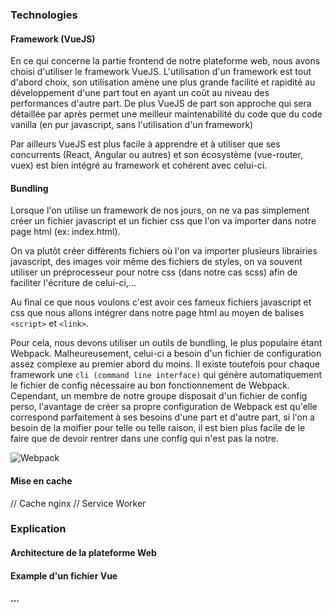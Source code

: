 ### Technologies

#### Framework (VueJS)

En ce qui concerne la partie frontend de notre plateforme web, nous avons choisi d'utiliser le framework VueJS.
L'utilisation d'un framework est tout d'abord choix, son utilisation amène une plus grande facilité et rapidité au développement
d'une part tout en ayant un coût au niveau des performances d'autre part.
De plus VueJS de part son approche qui sera détaillée par après permet une meilleur maintenabilité du code que du code vanilla 
(en pur javascript, sans l'utilisation d'un framework)

Par ailleurs VueJS est plus facile à apprendre et à utiliser que ses concurrents (React, Angular ou autres) 
et son écosystème (vue-router, vuex) est bien intégré au framework et cohérent avec celui-ci.

#### Bundling

Lorsque l'on utilise un framework de nos jours, on ne va pas simplement créer un fichier javascript et un fichier css que l'on va importer
dans notre page html (ex: index.html). 

On va plutôt créer différents fichiers où l'on va importer plusieurs librairies javascript, des images voir même des fichiers de styles, 
on va souvent utiliser un préprocesseur pour notre css (dans notre cas scss) afin de faciliter l'écriture de celui-ci,...

Au final ce que nous voulons c'est avoir ces fameux fichiers javascript et css que nous allons intégrer dans notre page html 
au moyen de balises `<script>` et `<link>`.

Pour cela, nous devons utiliser un outils de bundling, le plus populaire étant Webpack.
Malheureusement, celui-ci a besoin d'un fichier de configuration assez complexe au premier abord du moins. Il existe toutefois 
pour chaque framework une `cli (command line interface)` qui génère automatiquement le fichier de config nécessaire au bon fonctionnement de Webpack.
Cependant, un membre de notre groupe disposait d'un fichier de config perso, l'avantage de créer sa propre configuration de Webpack 
est qu'elle correspond parfaitement à ses besoins d'une part et d'autre part, si l'on a besoin de la moifier pour telle ou telle raison, 
il est bien plus facile de le faire que de devoir rentrer dans une config qui n'est pas la notre.


![Webpack](https://dab1nmslvvntp.cloudfront.net/wp-content/uploads/2017/01/1484692838webpack-dependency-tree.png)

#### Mise en cache

// Cache nginx
// Service Worker

### Explication

#### Architecture de la plateforme Web

#### Example d'un fichier Vue

#### ...
